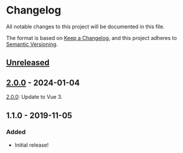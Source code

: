 # Changelog

All notable changes to this project will be documented in this file.

The format is based on [Keep a Changelog](https://keepachangelog.com/en/1.0.0/),
and this project adheres to [Semantic Versioning](https://semver.org/spec/v2.0.0.html).

## [Unreleased]

## [2.0.0] - 2024-01-04

[2.0.0]: Update to Vue 3.

## 1.1.0 - 2019-11-05

### Added

- Initial release!

[unreleased]: https://github.com/fork/vue-mousetrap/compare/v2.0.0...HEAD
[2.0.0]: https://github.com/fork/vue-mousetrap/compare/v1.1.0...v2.0.0
